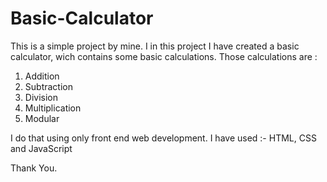 # Basic-Calculator

This is a simple project by mine. 
I in this project I have created a basic calculator, wich contains some basic calculations. Those calculations are :
1. Addition
2. Subtraction
3. Division
4. Multiplication
5. Modular





I do that using only front end web development.
I have used :- HTML, CSS and JavaScript




Thank You.
